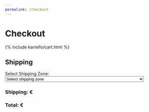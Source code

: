 ```yaml
---
permalink: /checkout
---
```


# Checkout

{% include karrello/cart.html %}

<div id="shipping-box">
  <h2>Shipping</h2>
  Select Shipping Zone:
  <select name="zone" id="zone">
    <option value="" disabled selected>Select shipping zone</option>
    {%- for zone in site.data.karrello.shipping -%}
    <option
      value="{{ zone[0] }}"
      data-few="{{ zone[1].few }}"
      data-many="{{ zone[1].many }}">{{ zone[1].name }} ({{ site.data.karrello.currency.symbol }}{{ zone[1].few }})</option>
    {%- endfor -%}
  </select>
  <h3>Shipping: € <span id="shipping"></span></h3>
  <h3>Total: € <span id="total"></span></h3>
  <div id="paypal-button"></div>
</div>